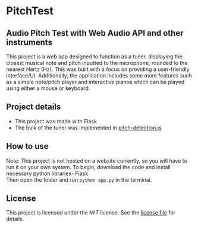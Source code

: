 # PitchTest

## Audio Pitch Test with Web Audio API and other instruments

This project is a web app designed to function as a tuner, displaying the closest musical note and pitch inputted to the microphone, rounded to the nearest Hertz (Hz). This was built with a focus on providing a user-friendly interface/UI. Additionally, the application includes some more features such as a simple note/pitch player and interactive pianos which can be played using either a mouse or keyboard.

## Project details
* This project was made with Flask
* The bulk of the tuner was implemented in [pitch-detection.js](/static/pitch-detection.js)

## How to use
Note: This project is not hosted on a website currently, so you will have to run it on your own system.
To begin, download the code and install necessary python libraries- Flask <br>
Then open the folder and run ```python app.py``` in the terminal.

## License
This project is licensed under the MIT license.
See the [license file](/LICENSE) for details.
